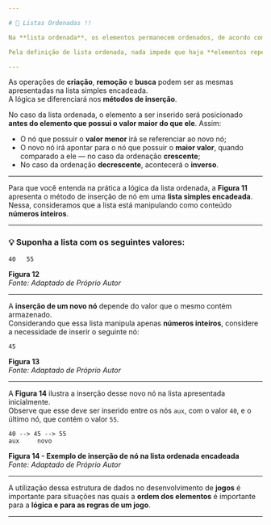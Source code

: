 ```yaml
---

# 📌 Listas Ordenadas !!

Na **lista ordenada**, os elementos permanecem ordenados, de acordo com algum critério, após a operação de **inserção ou exclusão**, ou seja, os nós podem ser inseridos e eliminados na posição correta, **sem realocação dos demais elementos**.

Pela definição de lista ordenada, nada impede que haja **elementos repetidos**, como a lógica de **busca e de exclusão** irá operar sobre esses elementos depende do problema.

---
```


As operações de **criação**, **remoção** e **busca** podem ser as mesmas apresentadas na lista simples encadeada.  
A lógica se diferenciará nos **métodos de inserção**.

No caso da lista ordenada, o elemento a ser inserido será posicionado **antes do elemento que possui o valor maior do que ele**. Assim:

- O nó que possuir o **valor menor** irá se referenciar ao novo nó;
- O novo nó irá apontar para o nó que possuir o **maior valor**, quando comparado a ele — no caso da ordenação **crescente**;
- No caso da ordenação **decrescente**, acontecerá o **inverso**.

---

Para que você entenda na prática a lógica da lista ordenada, a **Figura 11** apresenta o método de inserção de nó em uma **lista simples encadeada**.  
Nessa, consideramos que a lista está manipulando como conteúdo **números inteiros**.

---

### 💡 Suponha a lista com os seguintes valores:

```
40   55
```

**Figura 12**  
*Fonte: Adaptado de Próprio Autor*

---

A **inserção de um novo nó** depende do valor que o mesmo contém armazenado.  
Considerando que essa lista manipula apenas **números inteiros**, considere a necessidade de inserir o seguinte nó:

```
45
```

**Figura 13**  
*Fonte: Adaptado de Próprio Autor*

---

A **Figura 14** ilustra a inserção desse novo nó na lista apresentada inicialmente.  
Observe que esse deve ser inserido entre os nós `aux`, com o valor `40`, e o último nó, que contém o valor `55`.

```
40 --> 45 --> 55
aux     novo
```

**Figura 14 - Exemplo de inserção de nó na lista ordenada encadeada**  
*Fonte: Adaptado de Próprio Autor*

---

A utilização dessa estrutura de dados no desenvolvimento de **jogos** é importante para situações nas quais a **ordem dos elementos** é importante para a **lógica e para as regras de um jogo**.

---
